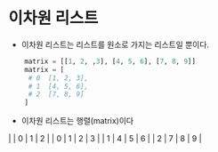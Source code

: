 
# 이차원 리스트
  - 이차원 리스트는 리스트를 원소로 가지는 리스트일 뿐이다.
```python
    matrix = [[1, 2, ,3], [4, 5, 6], [7, 8, 9]]
    matrix = [
     # 0  [1, 2, 3],
     # 1  [4, 5, 6],
     # 2  [7, 8, 9]
    ]
```
  - 이차원 리스트는 행렬(matrix)이다

  |    | 0 | 1 | 2 |
  | 0 | 1 | 2 | 3 |
  | 1 | 4 | 5 | 6 |
  | 2 | 7 | 8 | 9 |